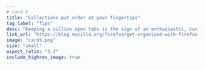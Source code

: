 ```yaml
---
# card 5
title: "Collections put order at your fingertips"
tag_label: "Tips"
desc: "Keeping a zillion open tabs is the sign of an enthusiastic, curious digital citizen, but sometimes you need to organize that chaos."
link_url: "https://blog.mozilla.org/firefox/get-organized-with-firefox-collections/?utm_source=www.mozilla.org&utm_medium=referral&utm_campaign=homepage&utm_content=card"
image: "card5.png"
size: "small"
aspect_ratio: "3-2"
include_highres_image: true
---
```


